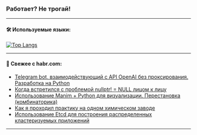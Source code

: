 ### Работает? Не трогай!

---
<!--
#### 🛠️ Technical stack:

![Java](https://img.shields.io/badge/Java-informational?logo=Oracle&style=flat&logoColor=white&color=FF4500)
![Kotlin](https://img.shields.io/badge/Kotlin-informational?logo=Kotlin&style=flat&logoColor=white&color=774D97)
![TS](https://img.shields.io/badge/TypeScript-informational?logo=typeScript&style=flat&logoColor=black&color=017acc)
![Python](https://img.shields.io/badge/Python-informational?logo=Python&style=flat&logoColor=black&color=ffdd54) <br>
![Spring](https://img.shields.io/badge/Spring-informational?logo=Spring&style=flat&logoColor=white&color=6DB33F) 
![SpringBoot](https://img.shields.io/badge/SpringBoot-informational?logo=SpringBoot&style=flat&logoColor=white&color=6DB33F)
![Nest](https://img.shields.io/badge/NestJS-informational?logo=NestJS&style=flat&logoColor=white&color=E0234E) 
![NodeJS](https://img.shields.io/badge/NodeJS-informational?logo=node.js&style=flat&logoColor=white&color=70A760)<br>
![PostgreSQL](https://img.shields.io/badge/PostgreSQL-informational?logo=PostgreSQL&style=flat&logoColor=white&color=DAA520)
![MongoDB](https://img.shields.io/badge/MongoDB-informational?logo=MongoDB&style=flat&logoColor=white&color=870000)
![Apache](https://img.shields.io/badge/Apache-informational?logo=apache&style=flat&logoColor=white&color=f74e28)

___ 
-->

#### 🛠️ Используемые языки:

[![Top Langs](https://github-readme-stats-u2qms2cxw-advtsettinggmailcoms-projects.vercel.app/api/top-langs/?username=zloylis&langs_count=10&hide_title=true&title_color=e6edf3&size_weight=0.5&count_weight=0.5&layout=compact&hide_progress=true&hide_border=true&theme=dracula)](https://github.com/zloylis)

<!---


####  :octocat:&nbsp;&nbsp; Статистика:

![GitHub stats](https://github-readme-stats-u2qms2cxw-advtsettinggmailcoms-projects.vercel.app/api?username=zloylis&show_icons=true&hide_border=true&theme=dracula&title_color=e6edf3&include_all_commits=true&count_private=true&hide_rank=false&hide_title=true&rank_icon=github)
-->
---

#### 💬 Свежее с habr.com:

<!-- BLOG-POST-LIST:START -->
- [Telegram bot, взаимодействующий с API OpenAI без проксирования. Разработка на Python](https://habr.com/ru/companies/amvera/articles/829592/?utm_source=habrahabr&utm_medium=rss&utm_campaign=829592)
- [Когда встретился с проблемой nullptr! = NULL лицом к лицу](https://habr.com/ru/articles/829810/?utm_source=habrahabr&utm_medium=rss&utm_campaign=829810)
- [Использование Manim + Python для визуализации. Перестановка &lpar;комбинаторика&rpar;](https://habr.com/ru/articles/829834/?utm_source=habrahabr&utm_medium=rss&utm_campaign=829834)
- [Как я проходил практику на одном химическом заводе](https://habr.com/ru/articles/829828/?utm_source=habrahabr&utm_medium=rss&utm_campaign=829828)
- [Использование Etcd для построения распределенных кластеризуемых приложений](https://habr.com/ru/companies/agima/articles/829750/?utm_source=habrahabr&utm_medium=rss&utm_campaign=829750)
<!-- BLOG-POST-LIST:END -->

---
